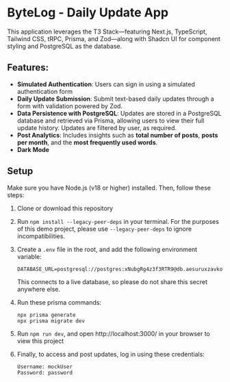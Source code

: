 # ByteLog - Daily Update App

This application leverages the T3 Stack—featuring Next.js, TypeScript, Tailwind CSS, tRPC, Prisma, and Zod—along with Shadcn UI for component styling and PostgreSQL as the database.

## Features:

- **Simulated Authentication**: Users can sign in using a simulated authentication form
- **Daily Update Submission**: Submit text-based daily updates through a form with validation powered by Zod.
- **Data Persistence with PostgreSQL**: Updates are stored in a PostgreSQL database and retrieved via Prisma, allowing users to view their full update history. Updates are filtered by user, as required.
- **Post Analytics**: Includes insights such as **total number of posts**, **posts per month**, and the **most frequently used words**.
- **Dark Mode**

## Setup

Make sure you have Node.js (v18 or higher) installed. Then, follow these steps:

1. Clone or download this repository
1. Run `npm install --legacy-peer-deps` in your terminal. For the purposes of this demo project, please use `--legacy-peer-deps` to ignore incompatibilities.
1. Create a `.env` file in the root, and add the following environment variable:

    ```
    DATABASE_URL=postgresql://postgres:xNubgRg4z3f3RTR9@db.aesuruxzavkowkrupubf.supabase.co:5432/postgres
    ```

    This connects to a live database, so please do not share this secret anywhere else.
1. Run these prisma commands:

    ```
    npx prisma generate
    npx prisma migrate dev
    ```

1. Run `npm run dev`, and open http://localhost:3000/ in your browser to view this project
1. Finally, to access and post updates, log in using these credentials:
    ```
    Username: mockUser
    Password: password
    ```
